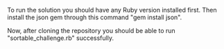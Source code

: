 To run the solution you should have any Ruby version installed first. Then install the json gem through this command "gem install json".

Now, after cloning the repository you should be able to run "sortable_challenge.rb" successfully.
